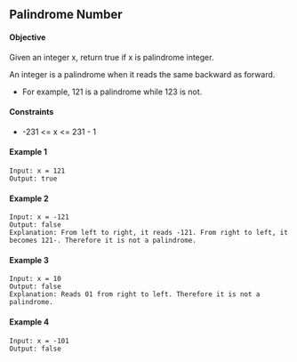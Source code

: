 ## Palindrome Number
#### Objective
Given an integer x, return true if x is palindrome integer.

An integer is a palindrome when it reads the same backward as forward.
*	For example, 121 is a palindrome while 123 is not.

#### Constraints
*  -231 <= x <= 231 - 1

#### Example 1

	Input: x = 121
	Output: true

#### Example 2
	Input: x = -121
	Output: false
	Explanation: From left to right, it reads -121. From right to left, it becomes 121-. Therefore it is not a palindrome.

#### Example 3
	Input: x = 10
	Output: false
	Explanation: Reads 01 from right to left. Therefore it is not a palindrome.
	
#### Example 4
	Input: x = -101
	Output: false
